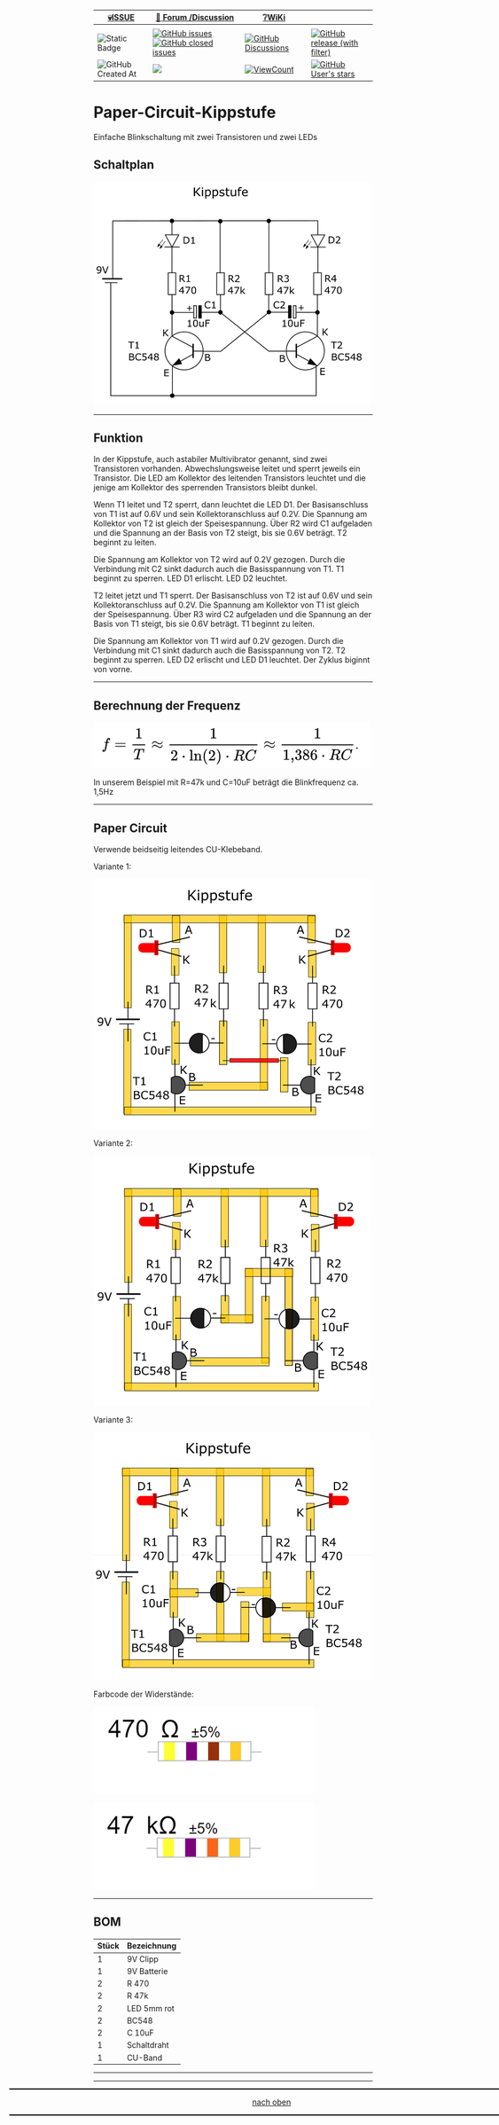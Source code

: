 
<a name="oben"></a>

<div align="center">

|[:skull:ISSUE](https://github.com/frankyhub/Paper-Circuit-Kippstufe/issues?q=is%3Aissue)|[:speech_balloon: Forum /Discussion](https://github.com/frankyhub/Paper-Circuit-Kippstufe/discussions)|[:grey_question:WiKi](https://github.com/frankyhub/Paper-Circuit-Kippstufe/wiki)||
|--|--|--|--|
| | | | |
|![Static Badge](https://img.shields.io/badge/RepoNr.:-%2013-blue)|<a href="https://github.com/frankyhub/Paper-Circuit-Kippstufe/issues">![GitHub issues](https://img.shields.io/github/issues/frankyhub/Paper-Circuit-Kippstufe)![GitHub closed issues](https://img.shields.io/github/issues-closed/frankyhub/Paper-Circuit-Kippstufe)|<a href="https://github.com/frankyhub/Paper-Circuit-Kippstufe/discussions">![GitHub Discussions](https://img.shields.io/github/discussions/frankyhub/Paper-Circuit-Kippstufe)|<a href="https://github.com/frankyhub/Paper-Circuit-Kippstufe/releases">![GitHub release (with filter)](https://img.shields.io/github/v/release/frankyhub/Paper-Circuit-Kippstufe)|
|![GitHub Created At](https://img.shields.io/github/created-at/frankyhub/Paper-Circuit-Kippstufe)| <a href="https://github.com/frankyhub/Paper-Circuit-Kippstufe/pulse" alt="Activity"><img src="https://img.shields.io/github/commit-activity/m/badges/shields" />| <a href="https://github.com/frankyhub/Paper-Circuit-Kippstufe/graphs/traffic"><img alt="ViewCount" src="https://views.whatilearened.today/views/github/frankyhub/github-clone-count-badge.svg">  |<a href="https://github.com/frankyhub?tab=stars"> ![GitHub User's stars](https://img.shields.io/github/stars/frankyhub)|
</div>



# Paper-Circuit-Kippstufe
Einfache Blinkschaltung mit zwei Transistoren und zwei LEDs


## Schaltplan

![Schaltplan](/pic/Schaltplan.png)

---

## Funktion

In der Kippstufe, auch astabiler Multivibrator genannt, sind zwei Transistoren vorhanden. Abwechslungsweise leitet und sperrt jeweils ein Transistor. 
Die LED am Kollektor des leitenden Transistors leuchtet und die jenige am Kollektor des sperrenden Transistors bleibt dunkel.

Wenn T1 leitet und T2 sperrt, dann leuchtet die LED D1. Der Basisanschluss von T1 ist auf 0.6V und sein Kollektoranschluss auf 0.2V. 
Die Spannung am Kollektor von T2 ist gleich der Speisespannung. Über R2 wird C1 aufgeladen und die Spannung an der Basis von 
T2 steigt, bis sie 0.6V beträgt. T2 beginnt zu leiten.

Die Spannung am Kollektor von T2 wird auf 0.2V gezogen. Durch die Verbindung mit C2 sinkt dadurch auch die Basisspannung von T1. 
T1 beginnt zu sperren. LED D1 erlischt. LED D2 leuchtet.

T2 leitet jetzt und T1 sperrt. Der Basisanschluss von T2 ist auf 0.6V und sein Kollektoranschluss auf 0.2V. Die Spannung am Kollektor von T1 
ist gleich der Speisespannung. Über R3 wird C2 aufgeladen und die Spannung an der Basis von T1 steigt, bis sie 0.6V beträgt. T1 beginnt zu leiten.

Die Spannung am Kollektor von T1 wird auf 0.2V gezogen. Durch die Verbindung mit C1 sinkt dadurch auch die Basisspannung von T2. T2 beginnt zu sperren. 
LED D2 erlischt und LED D1 leuchtet. Der Zyklus biginnt von vorne.

---

## Berechnung der Frequenz

![Bild](/pic/Formel.png)

In unserem Beispiel mit R=47k und C=10uF beträgt die Blinkfrequenz ca. 1,5Hz

---

## Paper Circuit

Verwende beidseitig leitendes CU-Klebeband.

Variante 1:

![Bild](/pic/PaperCircuit1.png)

Variante 2:

![Bild](/pic/PaperCircuit2.png)

Variante 3:

![Bild](/pic/PaperCircuit3.png)

Farbcode der Widerstände:

![Bild](/pic/470R.png)


![Bild](/pic/47k.png)

---


## BOM

| Stück | Bezeichnung |
| -------- | -------- | 
| 1        | 9V Clipp       | 
| 1        | 9V Batterie        | 
| 2       | R 470       | 
| 2        | R 47k       | 
| 2        | LED 5mm rot        |
| 2         | BC548       |
| 2       | C 10uF     |
| 1        | Schaltdraht        |
| 1        | CU-Band       |

---

<div style="position:absolute; left:2cm; ">   
<ol class="breadcrumb" style="border-top: 2px solid black;border-bottom:2px solid black; height: 45px; width: 900px;"> <p align="center"><a href="#oben">nach oben</a></p></ol>
</div>

---

